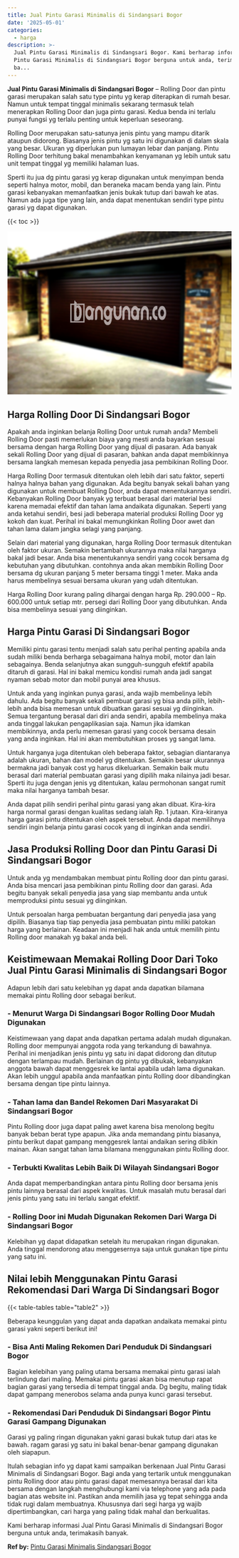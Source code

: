 ```yaml
---
title: Jual Pintu Garasi Minimalis di Sindangsari Bogor
date: '2025-05-01'
categories:
  - harga
description: >-
  Jual Pintu Garasi Minimalis di Sindangsari Bogor. Kami berharap informasi Jual
  Pintu Garasi Minimalis di Sindangsari Bogor berguna untuk anda, terimakasih
  ba...
---
```


**Jual Pintu Garasi Minimalis di Sindangsari Bogor** – Rolling Door dan pintu garasi merupakan salah satu type pintu yg kerap diterapkan di rumah besar. Namun untuk tempat tinggal minimalis sekarang termasuk telah menerapkan Rolling Door dan juga pintu garasi. Kedua benda ini terlalu punyai fungsi yg terlalu penting untuk keperluan seseorang.

Rolling Door merupakan satu-satunya jenis pintu yang mampu ditarik ataupun didorong. Biasanya jenis pintu yg satu ini digunakan di dalam skala yang besar. Ukuran yg diperlukan pun lumayan lebar dan panjang. Pintu Rolling Door terhitung bakal menambahkan kenyamanan yg lebih untuk satu unit tempat tinggal yg memiliki halaman luas.

Sperti itu jua dg pintu garasi yg kerap digunakan untuk menyimpan benda seperti halnya motor, mobil, dan beraneka macam benda yang lain. Pintu garasi kebanyakan memanfaatkan jenis bukak tutup dari bawah ke atas. Namun ada juga tipe yang lain, anda dapat menentukan sendiri type pintu garasi yg dapat digunakan.

{{< toc >}}

![Jual Pintu Garasi Minimalis di Sindangsari Bogor](/images/pintu-garasi-53.png)

## Harga Rolling Door Di Sindangsari Bogor

Apakah anda inginkan belanja Rolling Door untuk rumah anda? Membeli Rolling Door pasti memerlukan biaya yang mesti anda bayarkan sesuai bersama dengan harga Rolling Door yang dijual di pasaran. Ada banyak sekali Rolling Door yang dijual di pasaran, bahkan anda dapat membikinnya bersama langkah memesan kepada penyedia jasa pembikinan Rolling Door.

Harga Rolling Door termasuk ditentukan oleh lebih dari satu faktor, seperti halnya halnya bahan yang digunakan. Ada begitu banyak sekali bahan yang digunakan untuk membuat Rolling Door, anda dapat menentukannya sendiri. Kebanyakan Rolling Door banyak yg terbuat berasal dari material besi karena memadai efektif dan tahan lama andaikata digunakan. Seperti yang anda ketahui sendiri, besi jadi beberapa material produksi Rolling Door yg kokoh dan kuat. Perihal ini bakal memungkinkan Rolling Door awet dan tahan lama dalam jangka selagi yang panjang.

Selain dari material yang digunakan, harga Rolling Door termasuk ditentukan oleh faktor ukuran. Semakin bertambah ukurannya maka nilai harganya bakal jadi besar. Anda bisa menentukannya sendiri yang cocok bersama dg kebutuhan yang dibutuhkan. contohnya anda akan membikin Rolling Door bersama dg ukuran panjang 5 meter bersama tinggi 1 meter. Maka anda harus membelinya sesuai bersama ukuran yang udah ditentukan.

Harga Rolling Door kurang paling dihargai dengan harga Rp. 290.000 – Rp. 600.000 untuk setiap mtr. persegi dari Rolling Door yang dibutuhkan. Anda bisa membelinya sesuai yang diinginkan.

## Harga Pintu Garasi Di Sindangsari Bogor

Memiliki pintu garasi tentu menjadi salah satu perihal penting apabila anda sudah miliki benda berharga sebagaimana halnya mobil, motor dan lain sebagainya. Benda selanjutnya akan sungguh-sungguh efektif apabila ditaruh di garasi. Hal ini bakal memicu kondisi rumah anda jadi sangat nyaman sebab motor dan mobil punyai area khusus.

Untuk anda yang inginkan punya garasi, anda wajib membelinya lebih dahulu. Ada begitu banyak sekali pembuat garasi yg bisa anda pilih, lebih-lebih anda bisa memesan untuk dibuatkan garasi sesuai yg diinginkan. Semua tergantung berasal dari diri anda sendiri, apabila membelinya maka anda tinggal lakukan pengaplikasian saja. Namun jika idamkan membikinnya, anda perlu memesan garasi yang cocok bersama desain yang anda inginkan. Hal ini akan membutuhkan proses yg sangat lama.

Untuk harganya juga ditentukan oleh beberapa faktor, sebagian diantaranya adalah ukuran, bahan dan model yg ditentukan. Semakin besar ukurannya bermakna jadi banyak cost yg harus dikeluarkan. Semakin baik mutu berasal dari material pembuatan garasi yang dipilih maka nilainya jadi besar. Sperti itu juga dengan jenis yg ditentukan, kalau permohonan sangat rumit maka nilai harganya tambah besar.

Anda dapat pilih sendiri perihal pintu garasi yang akan dibuat. Kira-kira harga normal garasi dengan kualitas sedang ialah Rp. 1 jutaan. Kira-kiranya harga garasi pintu ditentukan oleh aspek tersebut. Anda dapat memilihnya sendiri ingin belanja pintu garasi cocok yang di inginkan anda sendiri.

## Jasa Produksi Rolling Door dan Pintu Garasi Di Sindangsari Bogor

Untuk anda yg mendambakan membuat pintu Rolling door dan pintu garasi. Anda bisa mencari jasa pembikinan pintu Rolling door dan garasi. Ada begitu banyak sekali penyedia jasa yang siap membantu anda untuk memproduksi pintu sesuai yg diinginkan.

Untuk persoalan harga pembuatan bergantung dari penyedia jasa yang dipilih. Biasanya tiap tiap penyedia jasa pembuatan pintu miliki patokan harga yang berlainan. Keadaan ini menjadi hak anda untuk memilih pintu Rolling door manakah yg bakal anda beli.

## Keistimewaan Memakai Rolling Door Dari Toko Jual Pintu Garasi Minimalis di Sindangsari Bogor

Adapun lebih dari satu kelebihan yg dapat anda dapatkan bilamana memakai pintu Rolling door sebagai berikut.

### \- Menurut Warga Di Sindangsari Bogor Rolling Door Mudah Digunakan

Keistimewaan yang dapat anda dapatkan pertama adalah mudah digunakan. Rolling door mempunyai anggota roda yang terkandung di bawahnya. Perihal ini menjadikan jenis pintu yg satu ini dapat didorong dan ditutup dengan terlampau mudah. Berlainan dg pintu yg dibukak, kebanyakan anggota bawah dapat menggesrek ke lantai apabila udah lama digunakan. Akan lebih unggul apabila anda manfaatkan pintu Rolling door dibandingkan bersama dengan tipe pintu lainnya.

### \- Tahan lama dan Bandel Rekomen Dari Masyarakat Di Sindangsari Bogor

Pintu Rolling door juga dapat paling awet karena bisa menolong begitu banyak beban berat type apapun. Jika anda memandang pintu biasanya, pintu berikut dapat gampang menggesrek lantai andaikan sering dibikin mainan. Akan sangat tahan lama bilamana menggunakan pintu Rolling door.

### \- Terbukti Kwalitas Lebih Baik Di Wilayah Sindangsari Bogor

Anda dapat memperbandingkan antara pintu Rolling door bersama jenis pintu lainnya berasal dari aspek kwalitas. Untuk masalah mutu berasal dari jenis pintu yang satu ini terlalu sangat efektif.

### \- Rolling Door ini Mudah Digunakan Rekomen Dari Warga Di Sindangsari Bogor

Kelebihan yg dapat didapatkan setelah itu merupakan ringan digunakan. Anda tinggal mendorong atau menggesernya saja untuk gunakan tipe pintu yang satu ini.

## Nilai lebih Menggunakan Pintu Garasi Rekomendasi Dari Warga Di Sindangsari Bogor

{{< table-tables table="table2" >}}

Beberapa keunggulan yang dapat anda dapatkan andaikata memakai pintu garasi yakni seperti berikut ini!

### \- Bisa Anti Maling Rekomen Dari Penduduk Di Sindangsari Bogor

Bagian kelebihan yang paling utama bersama memakai pintu garasi ialah terlindung dari maling. Memakai pintu garasi akan bisa menutup rapat bagian garasi yang tersedia di tempat tinggal anda. Dg begitu, maling tidak dapat gampang menerobos selama anda punya kunci garasi tersebut.

### \- Rekomendasi Dari Penduduk Di Sindangsari Bogor Pintu Garasi Gampang Digunakan

Garasi yg paling ringan digunakan yakni garasi bukak tutup dari atas ke bawah. ragam garasi yg satu ini bakal benar-benar gampang digunakan oleh siapapun.

Itulah sebagian info yg dapat kami sampaikan berkenaan Jual Pintu Garasi Minimalis di Sindangsari Bogor. Bagi anda yang tertarik untuk menggunakan pintu Rolling door atau pintu garasi dapat memesannya berasal dari kita bersama dengan langkah menghubungi kami via telephone yang ada pada bagian atas website ini. Pastikan anda memilih jasa yg tepat sehingga anda tidak rugi dalam membuatnya. Khususnya dari segi harga yg wajib dipertimbangkan, cari harga yang paling tidak mahal dan berkualitas.

Kami berharap informasi Jual Pintu Garasi Minimalis di Sindangsari Bogor berguna untuk anda, terimakasih banyak.

**Ref by:** [Pintu Garasi Minimalis Sindangsari Bogor](https://id.wikipedia.org/wiki/Pintu)
